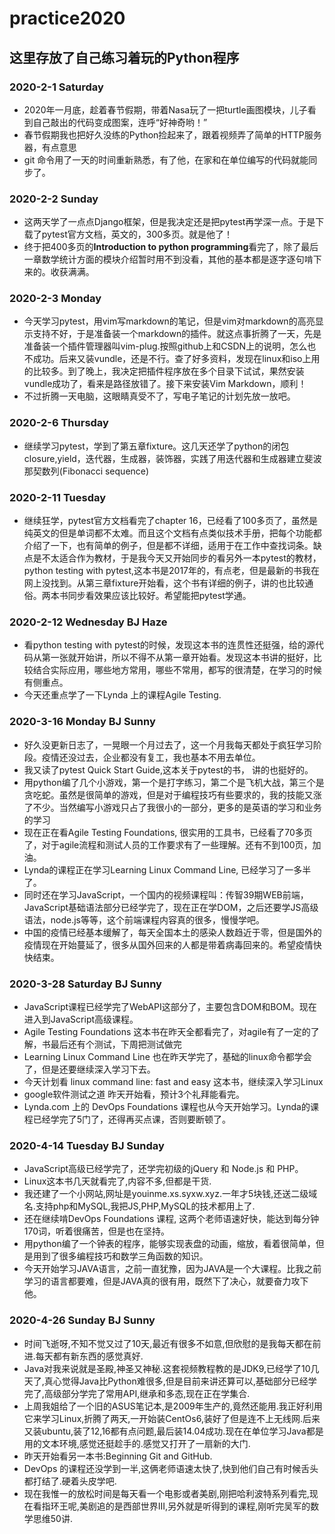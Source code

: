 # practice2020
## 这里存放了自己练习着玩的Python程序
### 2020-2-1 Saturday
* 2020年一月底，趁着春节假期，带着Nasa玩了一把turtle画图模块，儿子看到自己敲出的代码变成图案，连呼“好神奇哟！”
* 春节假期我也把好久没练的Python捡起来了，跟着视频弄了简单的HTTP服务器，有点意思
* git 命令用了一天的时间重新熟悉，有了他，在家和在单位编写的代码就能同步了。

### 2020-2-2 Sunday
* 这两天学了一点点Django框架，但是我决定还是把pytest再学深一点。于是下载了pytest官方文档，英文的，300多页。就是他了！
* 终于把400多页的**Introduction to python programming**看完了，除了最后一章数学统计方面的模块介绍暂时用不到没看，其他的基本都是逐字逐句啃下来的。收获满满。

### 2020-2-3 Monday
* 今天学习pytest，用vim写markdown的笔记，但是vim对markdown的高亮显示支持不好，于是准备装一个markdown的插件。就这点事折腾了一天，先是准备装一个插件管理器叫vim-plug.按照github上和CSDN上的说明，怎么也不成功。后来又装vundle，还是不行。查了好多资料，发现在linux和iso上用的比较多。到了晚上，我决定把插件程序放在多个目录下试试，果然安装vundle成功了，看来是路径放错了。接下来安装Vim Markdown，顺利！
* 不过折腾一天电脑，这眼睛真受不了，写电子笔记的计划先放一放吧。
### 2020-2-6 Thursday
* 继续学习pytest，学到了第五章fixture。这几天还学了python的闭包closure,yield，迭代器，生成器，装饰器，实践了用迭代器和生成器建立斐波那契数列(Fibonacci sequence)
### 2020-2-11 Tuesday
* 继续狂学，pytest官方文档看完了chapter 16，已经看了100多页了，虽然是纯英文的但是单词都不太难。而且这个文档有点类似技术手册，把每个功能都介绍了一下，也有简单的例子，但是都不详细，适用于在工作中查找词条。缺点是不太适合作为教材，于是我今天又开始同步的看另外一本pytest的教材，python testing with pytest,这本书是2017年的，有点老，但是最新的书我在网上没找到。从第三章fixture开始看，这个书有详细的例子，讲的也比较通俗。两本书同步看效果应该比较好。希望能把pytest学通。
### 2020-2-12 Wednesday BJ Haze
* 看python testing with pytest的时候，发现这本书的连贯性还挺强，给的源代码从第一张就开始讲，所以不得不从第一章开始看。发现这本书讲的挺好，比较结合实际应用，哪些地方常用，哪些不常用，都写的很清楚，在学习的时候有侧重点。
* 今天还重点学了一下Lynda 上的课程Agile Testing.
### 2020-3-16 Monday BJ Sunny
* 好久没更新日志了，一晃眼一个月过去了，这一个月我每天都处于疯狂学习阶段。疫情还没过去，企业都没有复工，我也基本不用去单位。
* 我又读了pytest Quick Start Guide,这本关于pytest的书， 讲的也挺好的。
* 用python编了几个小游戏，第一个是打字练习，第二个是飞机大战，第三个是贪吃蛇。虽然是很简单的游戏，但是对于编程技巧有些要求的，我的技能又涨了不少。当然编写小游戏只占了我很小的一部分，更多的是英语的学习和业务的学习
* 现在正在看Agile Testing Foundations, 很实用的工具书，已经看了70多页了，对于agile流程和测试人员的工作要求有了一些理解。还有不到100页，加油。
* Lynda的课程正在学习Learning Linux Command Line, 已经学习了一多半了。
* 同时还在学习JavaScript，一个国内的视频课程叫：传智39期WEB前端，JavaScript基础语法部分已经学完了，现在正在学DOM，之后还要学JS高级语法，node.js等等，这个前端课程内容真的很多，慢慢学吧。
* 中国的疫情已经基本缓解了，每天全国本土的感染人数趋近于零，但是国外的疫情现在开始蔓延了，很多从国外回来的人都是带着病毒回来的。希望疫情快快结束。
### 2020-3-28 Saturday BJ Sunny
* JavaScript课程已经学完了WebAPI这部分了，主要包含DOM和BOM。现在进入到JavaScript高级课程。
* Agile Testing Foundations 这本书在昨天全都看完了，对agile有了一定的了解，书最后还有个测试，下周把测试做完
* Learning Linux Command Line 也在昨天学完了，基础的linux命令都学会了，但是还要继续深入学习下去。
* 今天计划看 linux command line: fast and easy 这本书，继续深入学习Linux
* google软件测试之道 昨天开始看，预计3个礼拜能看完。
* Lynda.com 上的 DevOps Foundations 课程也从今天开始学习。Lynda的课程已经学完了5门了，还得再买点课，否则要断顿了。
### 2020-4-14 Tuesday BJ Sunday
* JavaScript高级已经学完了，还学完初级的jQuery 和 Node.js 和 PHP。
* Linux这本书几天就看完了,内容不多,但都是干货.
* 我还建了一个小网站,网址是youinme.xs.syxw.xyz.一年才5块钱,还送二级域名.支持php和MySQL,我把JS,PHP,MySQL的技术都用上了.
* 还在继续啃DevOps Foundations 课程, 这两个老师语速好快，能达到每分钟170词，听着很痛苦，但是也在坚持。
* 用python编了一个钟表的程序，能够实现表盘的动画，缩放，看着很简单，但是用到了很多编程技巧和数学三角函数的知识。
* 今天开始学习JAVA语言，之前一直犹豫，因为JAVA是一个大课程。比我之前学习的语言都要难，但是JAVA真的很有用，既然下了决心，就要奋力攻下他。
### 2020-4-26 Sunday BJ Sunny
* 时间飞逝呀,不知不觉又过了10天,最近有很多不如意,但欣慰的是我每天都在前进.每天都有新东西的感觉真好.
* Java对我来说就是圣殿,神圣又神秘.这套视频教程教的是JDK9,已经学了10几天了,真心觉得Java比Python难很多,但是目前来讲还算可以,基础部分已经学完了,高级部分学完了常用API,继承和多态,现在正在学集合.
* 上周我姐给了一个旧的ASUS笔记本,是2009年生产的,竟然还能用.我正好利用它来学习Linux,折腾了两天,一开始装CentOs6,装好了但是连不上无线网.后来又装ubuntu,装了12,16都有点问题,最后装14.04成功.现在在单位学习Java都是用的文本环境,感觉还挺趁手的.感觉又打开了一扇新的大门.
* 昨天开始看另一本书:Beginning Git and GitHub.
* DevOps 的课程还没学到一半,这俩老师语速太快了,快到他们自己有时候舌头都打结了.硬着头皮学吧.
* 现在我惟一的放松时间是每天看一个电影或者美剧,刚把哈利波特系列看完,现在看指环王呢,美剧追的是西部世界III,另外就是听得到的课程,刚听完吴军的数学思维50讲.
